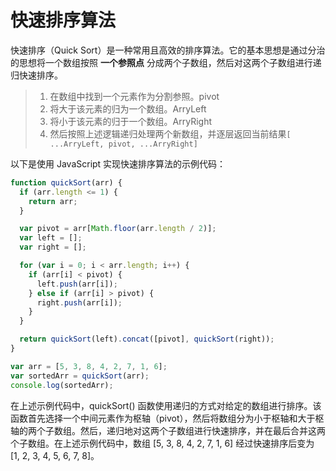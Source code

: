 # 快速排序算法

快速排序（Quick Sort）是一种常用且高效的排序算法。它的基本思想是通过分治的思想将一个数组按照 **一个参照点** 分成两个子数组，然后对这两个子数组进行递归快速排序。

> 1. 在数组中找到一个元素作为分割参照。pivot
> 2. 将大于该元素的归为一个数组。ArryLeft
> 3. 将小于该元素的归于一个数组。ArryRight
> 4. 然后按照上述逻辑递归处理两个新数组，并逐层返回当前结果`[ ...ArryLeft, pivot, ...ArryRight]`

以下是使用 JavaScript 实现快速排序算法的示例代码：

```javascript
function quickSort(arr) {
  if (arr.length <= 1) {
    return arr;
  }

  var pivot = arr[Math.floor(arr.length / 2)];
  var left = [];
  var right = [];

  for (var i = 0; i < arr.length; i++) {
    if (arr[i] < pivot) {
      left.push(arr[i]);
    } else if (arr[i] > pivot) {
      right.push(arr[i]);
    }
  }

  return quickSort(left).concat([pivot], quickSort(right));
}

var arr = [5, 3, 8, 4, 2, 7, 1, 6];
var sortedArr = quickSort(arr);
console.log(sortedArr);
```

在上述示例代码中，quickSort() 函数使用递归的方式对给定的数组进行排序。该函数首先选择一个中间元素作为枢轴（pivot），然后将数组分为小于枢轴和大于枢轴的两个子数组。然后，递归地对这两个子数组进行快速排序，并在最后合并这两个子数组。在上述示例代码中，数组 [5, 3, 8, 4, 2, 7, 1, 6] 经过快速排序后变为 [1, 2, 3, 4, 5, 6, 7, 8]。

